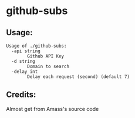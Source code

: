 # github-subs

## Usage:
```
Usage of ./github-subs:
  -api string
        Github API Key
  -d string
        Domain to search
  -delay int
        Delay each request (second) (default 7)
```

## Credits:
Almost get from Amass's source code